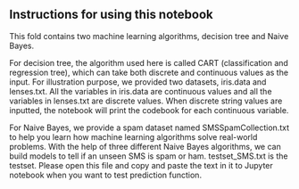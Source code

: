 ## Instructions for using this notebook ##

This fold contains two machine learning algorithms, decision tree and Naive Bayes.

For decision tree, the algorithm used here is called CART (classification and regression tree), which can take both discrete and continuous values as the input. For illustration purpose, we provided two datasets, iris.data and lenses.txt. All the variables in iris.data are continuous values and all the variables in lenses.txt are discrete values. When discrete string values are inputted, the notebook will print the codebook for each continuous variable.

For Naive Bayes, we provide a spam dataset named SMSSpamCollection.txt to help you learn how machine learning algorithms solve real-world problems. With the help of three different Naive Bayes algorithms, we can build models to tell if an unseen SMS is spam or ham. testset_SMS.txt is the testset. Please open this file and copy and paste the text in it to Jupyter notebook when you want to test prediction function.
